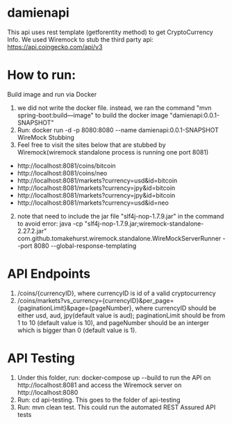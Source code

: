 # damienapi

This api uses rest template (getforentity method) to get CryptoCurrency Info. We used
Wiremock to stub the third party api: https://api.coingecko.com/api/v3

# How to run:
Build image and run via Docker
1.  we did not write the docker file. instead, we ran the command "mvn spring-boot:build—image" 
to build the docker image "damienapi:0.0.1-SNAPSHOT"
2. Run: 
   docker run -d -p 8080:8080 --name damienapi:0.0.1-SNAPSHOT
WireMock Stubbing
1.  Feel free to visit the sites below that are stubbed by Wiremock(wiremock standalone process is running one port 8081)
* http://localhost:8081/coins/bitcoin
* http://localhost:8081/coins/neo
* http://localhost:8081/markets?currency=usd&id=bitcoin
* http://localhost:8081/markets?currency=jpy&id=bitcoin
* http://localhost:8081/markets?currency=jpy&id=bitcoin
* http://localhost:8081/markets?currency=usd&id=neo
2.  note that need to include the jar file  "slf4j-nop-1.7.9.jar" in the command to avoid error:
java -cp "slf4j-nop-1.7.9.jar;wiremock-standalone-2.27.2.jar" com.github.tomakehurst.wiremock.standalone.WireMockServerRunner --port 8080 --global-response-templating


# API Endpoints
1. /coins/{currencyID}, where currencyID is id of a valid cryptocurrency
2. /coins/markets?vs_currency={currencyID}&per_page={paginationLimit}&page={pageNumber}, where currencyID should be either usd, aud, jpy(default value is aud); paginationLimit should be from 1 to 10 (default value is 10), and pageNumber should be an interger which is bigger than 0  (default value is 1).

# API Testing
1.  Under this folder, run: docker-compose up --build to run the API on http://localhost:8081 and access the Wiremock server on http://localhost:8080
2.  Run: cd api-testing. This goes to the folder of api-testing
3.  Run: mvn clean test. This could run the automated REST Assured API tests
